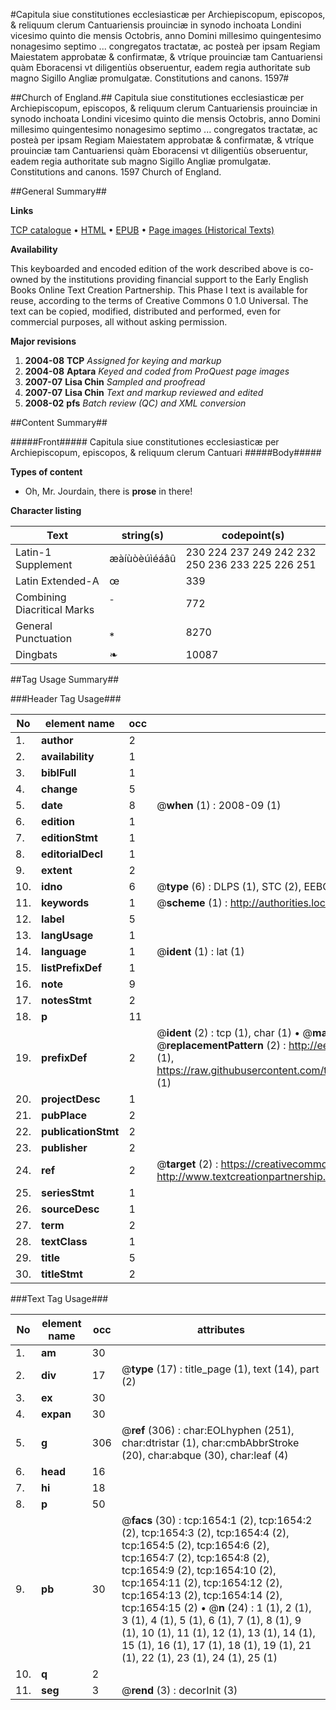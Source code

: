 #Capitula siue constitutiones ecclesiasticæ per Archiepiscopum, episcopos, & reliquum clerum Cantuariensis prouinciæ in synodo inchoata Londini vicesimo quinto die mensis Octobris, anno Domini millesimo quingentesimo nonagesimo septimo ... congregatos tractatæ, ac posteà per ipsam Regiam Maiestatem approbatæ & confirmatæ, & vtríque prouinciæ tam Cantuariensi quàm Eboracensi vt diligentiùs obseruentur, eadem regia authoritate sub magno Sigillo Angliæ promulgatæ. Constitutions and canons. 1597#

##Church of England.##
Capitula siue constitutiones ecclesiasticæ per Archiepiscopum, episcopos, & reliquum clerum Cantuariensis prouinciæ in synodo inchoata Londini vicesimo quinto die mensis Octobris, anno Domini millesimo quingentesimo nonagesimo septimo ... congregatos tractatæ, ac posteà per ipsam Regiam Maiestatem approbatæ & confirmatæ, & vtríque prouinciæ tam Cantuariensi quàm Eboracensi vt diligentiùs obseruentur, eadem regia authoritate sub magno Sigillo Angliæ promulgatæ.
Constitutions and canons. 1597
Church of England.

##General Summary##

**Links**

[TCP catalogue](http://www.ota.ox.ac.uk/tcp/)  • 
[HTML](http://tei.it.ox.ac.uk/tcp/Texts-HTML/free/A00/A00075.html)  • 
[EPUB](http://tei.it.ox.ac.uk/tcp/Texts-EPUB/free/A00/A00075.epub) • 
[Page images (Historical Texts)](https://data.historicaltexts.jisc.ac.uk/view?pubId=eebo-99837338e&pageId=eebo-99837338e-1654-1)

**Availability**

This keyboarded and encoded edition of the
	       work described above is co-owned by the institutions
	       providing financial support to the Early English Books
	       Online Text Creation Partnership. This Phase I text is
	       available for reuse, according to the terms of Creative
	       Commons 0 1.0 Universal. The text can be copied,
	       modified, distributed and performed, even for
	       commercial purposes, all without asking permission.

**Major revisions**

1. __2004-08__ __TCP__ *Assigned for keying and markup*
1. __2004-08__ __Aptara__ *Keyed and coded from ProQuest page images*
1. __2007-07__ __Lisa Chin__ *Sampled and proofread*
1. __2007-07__ __Lisa Chin__ *Text and markup reviewed and edited*
1. __2008-02__ __pfs__ *Batch review (QC) and XML conversion*

##Content Summary##

#####Front#####
Capitula siue constitutiones ecclesiasticæ per Archiepiscopum, episcopos, & reliquum clerum Cantuari
#####Body#####

**Types of content**

  * Oh, Mr. Jourdain, there is **prose** in there!

**Character listing**


|Text|string(s)|codepoint(s)|
|---|---|---|
|Latin-1 Supplement|æàíùòèúìéáâû|230 224 237 249 242 232 250 236 233 225 226 251|
|Latin Extended-A|œ|339|
|Combining             Diacritical Marks|̄|772|
|General Punctuation|⁎|8270|
|Dingbats|❧|10087|

##Tag Usage Summary##

###Header Tag Usage###

|No|element name|occ|attributes|
|---|---|---|---|
|1.|__author__|2||
|2.|__availability__|1||
|3.|__biblFull__|1||
|4.|__change__|5||
|5.|__date__|8| @__when__ (1) : 2008-09 (1)|
|6.|__edition__|1||
|7.|__editionStmt__|1||
|8.|__editorialDecl__|1||
|9.|__extent__|2||
|10.|__idno__|6| @__type__ (6) : DLPS (1), STC (2), EEBO-CITATION (1), PROQUEST (1), VID (1)|
|11.|__keywords__|1| @__scheme__ (1) : http://authorities.loc.gov/ (1)|
|12.|__label__|5||
|13.|__langUsage__|1||
|14.|__language__|1| @__ident__ (1) : lat (1)|
|15.|__listPrefixDef__|1||
|16.|__note__|9||
|17.|__notesStmt__|2||
|18.|__p__|11||
|19.|__prefixDef__|2| @__ident__ (2) : tcp (1), char (1)  •  @__matchPattern__ (2) : ([0-9\-]+):([0-9IVX]+) (1), (.+) (1)  •  @__replacementPattern__ (2) : http://eebo.chadwyck.com/downloadtiff?vid=$1&page=$2 (1), https://raw.githubusercontent.com/textcreationpartnership/Texts/master/tcpchars.xml#$1 (1)|
|20.|__projectDesc__|1||
|21.|__pubPlace__|2||
|22.|__publicationStmt__|2||
|23.|__publisher__|2||
|24.|__ref__|2| @__target__ (2) : https://creativecommons.org/publicdomain/zero/1.0/ (1), http://www.textcreationpartnership.org/docs/. (1)|
|25.|__seriesStmt__|1||
|26.|__sourceDesc__|1||
|27.|__term__|2||
|28.|__textClass__|1||
|29.|__title__|5||
|30.|__titleStmt__|2||


###Text Tag Usage###

|No|element name|occ|attributes|
|---|---|---|---|
|1.|__am__|30||
|2.|__div__|17| @__type__ (17) : title_page (1), text (14), part (2)|
|3.|__ex__|30||
|4.|__expan__|30||
|5.|__g__|306| @__ref__ (306) : char:EOLhyphen (251), char:dtristar (1), char:cmbAbbrStroke (20), char:abque (30), char:leaf (4)|
|6.|__head__|16||
|7.|__hi__|18||
|8.|__p__|50||
|9.|__pb__|30| @__facs__ (30) : tcp:1654:1 (2), tcp:1654:2 (2), tcp:1654:3 (2), tcp:1654:4 (2), tcp:1654:5 (2), tcp:1654:6 (2), tcp:1654:7 (2), tcp:1654:8 (2), tcp:1654:9 (2), tcp:1654:10 (2), tcp:1654:11 (2), tcp:1654:12 (2), tcp:1654:13 (2), tcp:1654:14 (2), tcp:1654:15 (2)  •  @__n__ (24) : 1 (1), 2 (1), 3 (1), 4 (1), 5 (1), 6 (1), 7 (1), 8 (1), 9 (1), 10 (1), 11 (1), 12 (1), 13 (1), 14 (1), 15 (1), 16 (1), 17 (1), 18 (1), 19 (1), 21 (1), 22 (1), 23 (1), 24 (1), 25 (1)|
|10.|__q__|2||
|11.|__seg__|3| @__rend__ (3) : decorInit (3)|
